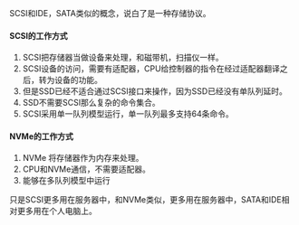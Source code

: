 SCSI和IDE，SATA类似的概念，说白了是一种存储协议。

#### SCSI的工作方式
1. SCSI把存储器当做设备来处理，和磁带机，扫描仪一样。
2. SCSI设备的访问，需要有适配器，CPU给控制器的指令在经过适配器翻译之后，转为设备的功能。
3. 但是SSD已经不适合通过SCSI接口来操作，因为SSD已经没有单队列延时。
4. SSD不需要SCSI那么复杂的命令集合。
5. SCSI采用单一队列模型运行，单一队列最多支持64条命令。

#### NVMe的工作方式
1. NVMe 将存储器作为内存来处理。
2. CPU和NVMe通信，不需要适配器。
3. 能够在多队列模型中运行


只是SCSI更多用在服务器中，和NVMe类似，更多用在服务器中，SATA和IDE相对更多用在个人电脑上。
